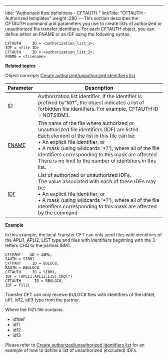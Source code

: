 ---
title: "Authorized flow definitions - CFTAUTH  "
linkTitle: "CFTAUTH - Authorized templates"
weight: 280
---<span id="Listing_model_file_identifiers__IDF_"></span>This section describes
the CFTAUTH command and parameters you use to create lists of authorized or unauthorized file transfer identifiers. For each CFTAUTH object, you can define either an FNAME or an IDF using the following syntax:

```
CFTAUTH     ID = <authorization_list_1>,
IDF = <file ID>
CFTAUTH     ID = <authorization_list_2>,
FNAME = <filename>
```

****Related
topics****

Object concepts
[](../../../../concepts/cft_configuration_concepts_start_here/authorization_list_concepts)[Create
authorized/unauthorized identifiers list](../../../../concepts/cft_configuration_concepts_start_here/authorization_list_concepts)


| Parameter  | Description  |
| --- | --- |
| [ID](../../../command_summary/parameter_intro/id) | Authorization list identifier. If the identifier is prefixed by"<code>NOT</code>", the object indicates a list of forbidden file identifiers. For example, CFTAUTH ID = NOTSIBM1. |
| [FNAME](../../../command_summary/parameter_intro/fname) | The name of the file where authorized or unauthorized file identifiers (IDF) are listed.<br/> Each element of the list in this file can be:<br/> • An explicit file identifier, or<br/> • A mask (using wildcards '*?'), where all of the file identifiers corresponding to this mask are affected<br/> There is no limit to the number of identifiers in this list. |
| [IDF](../../../command_summary/parameter_intro/idf) | List of authorized or unauthorized IDFs.<br/> The value associated with each of these IDFs may be:<br/> • An explicit file identifier, or<br/> • A mask (using wildcards '*?'), where all of the file identifiers corresponding to this mask are affected by the command |


****<span id="CFTAUTH_example"></span>Example****

In this example, the local Transfer CFT can only send files with identifiers of the APLI1, APLI2, LIST type and files with
identifiers beginning with the 3 letters CHQ to the partner
IBM1.

```
CFTPART    ID = IBM1,
SAUTH = SIBM1
CFTPART     ID = BULGC8,
RAUTH = RBULGC8
CFTAUTH     ID = SIBM1,
IDF = (APLI1,APLI2,LIST,CHQ\*)
CFTAUTH      ID = RBULGC8,
IDF = fil21
```

Transfer CFT can only receive BULGC8 files with identifiers
of the idfdef, idf1, idf2, idf3 type from the partner.

Where the fil21 file contains:

* idfdef
* idf1
* idf2
* idf3

Please refer to [Create
authorized/unauthorized identifiers list](../../../../concepts/cft_configuration_concepts_start_here/authorization_list_concepts) for an example of how to define a list of unauthorized (excluded) IDFs.
